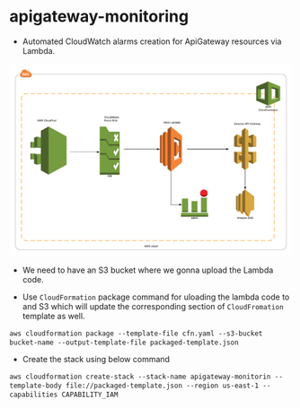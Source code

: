 # apigateway-monitoring


* Automated CloudWatch alarms creation for ApiGateway resources via Lambda.

![Basic Flow](diagram.png)

* We need to have an S3 bucket where we gonna upload the Lambda code.

* Use `CloudFormation` package command for uloading the lambda code to and S3 which will update the corresponding section of `CloudFromation` template as well.

```
aws cloudformation package --template-file cfn.yaml --s3-bucket bucket-name --output-template-file packaged-template.json
```

* Create the stack using below command

```
aws cloudformation create-stack --stack-name apigateway-monitorin --template-body file://packaged-template.json --region us-east-1 --capabilities CAPABILITY_IAM
```
